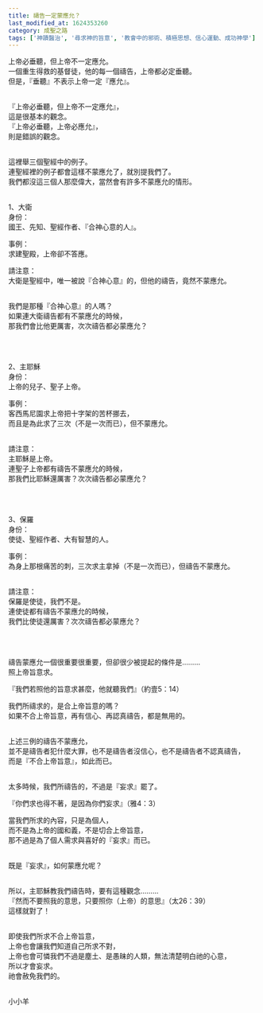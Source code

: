 ```yaml
---
title: 禱告一定蒙應允？
last_modified_at: 1624353260
category: 成聖之路
tags: ['神蹟醫治', '尋求神的旨意', '教會中的邪術、積極思想、信心運動、成功神學']
---
```


<p>上帝必垂聽，但上帝不一定應允。<br>
一個重生得救的基督徒，他的每一個禱告，上帝都必定垂聽。<br>
但是，『垂聽』不表示上帝一定『應允』。</p>

<p><br>
『上帝必垂聽，但上帝不一定應允』，<br>
這是很基本的觀念。<br>
『上帝必垂聽，上帝必應允』，<br>
則是錯誤的觀念。</p>

<p><br>
這裡舉三個聖經中的例子。<br>
連聖經裡的例子都會這樣不蒙應允了，就別提我們了。<br>
我們都沒這三個人那麼偉大，當然會有許多不蒙應允的情形。</p>

<p><br>
1、大衛<br>
身份：<br>
國王、先知、聖經作者、『合神心意的人』。</p>

<p>事例：<br>
求建聖殿，上帝卻不答應。</p>

<p>請注意：<br>
大衛是聖經中，唯一被說『合神心意』的，但他的禱告，竟然不蒙應允。</p>

<p><br>
我們是那種『合神心意』的人嗎？<br>
如果連大衛禱告都有不蒙應允的時候，<br>
那我們會比他更厲害，次次禱告都必蒙應允？</p>

<p>&nbsp;</p>

<p><br>
2、主耶穌<br>
身份：<br>
上帝的兒子、聖子上帝。</p>

<p>事例：<br>
客西馬尼園求上帝把十字架的苦杯挪去，<br>
而且是為此求了三次（不是一次而已），但不蒙應允。</p>

<p><br>
請注意：<br>
主耶穌是上帝。<br>
連聖子上帝都有禱告不蒙應允的時候，<br>
那我們比耶穌還厲害？次次禱告都必蒙應允？</p>

<p>&nbsp;</p>

<p><br>
3、保羅<br>
身份：<br>
使徒、聖經作者、大有智慧的人。</p>

<p>事例：<br>
為身上那根痛苦的刺，三次求主拿掉（不是一次而已），但禱告不蒙應允。</p>

<p><br>
請注意：<br>
保羅是使徒，我們不是。<br>
連使徒都有禱告不蒙應允的時候，<br>
我們比使徒還厲害？次次禱告都必蒙應允？</p>

<p>&nbsp;</p>

<p><br>
禱告蒙應允一個很重要很重要，但卻很少被提起的條件是………<br>
照上帝旨意求。</p>

<p>『我們若照他的旨意求甚麼，他就聽我們』（約壹5：14）</p>

<p>我們所禱求的，是合上帝旨意的嗎？<br>
如果不合上帝旨意，再有信心、再認真禱告，都是無用的。</p>

<p><br>
上述三例的禱告不蒙應允，<br>
並不是禱告者犯什麼大罪，也不是禱告者沒信心，也不是禱告者不認真禱告，<br>
而是『不合上帝旨意』，如此而已。</p>

<p><br>
太多時候，我們所禱告的，不過是『妄求』罷了。</p>

<p>『你們求也得不著，是因為你們妄求』（雅4：3）</p>

<p>當我們所求的內容，只是為個人，<br>
而不是為上帝的國和義，不是切合上帝旨意，<br>
那不過是為了個人需求與喜好的『妄求』而已。</p>

<p><br>
既是『妄求』，如何蒙應允呢？</p>

<p><br>
所以，主耶穌教我們禱告時，要有這種觀念………<br>
『然而不要照我的意思，只要照你（上帝）的意思』（太26：39）<br>
這樣就對了！</p>

<p><br>
即使我們所求不合上帝旨意，<br>
上帝也會讓我們知道自己所求不對，<br>
上帝也會可憐我們不過是塵土、是愚昧的人類，無法清楚明白祂的心意，<br>
所以才會妄求。<br>
祂會赦免我們的。</p>

<p><br>
小小羊<br>
&nbsp;</p>

<p>&nbsp;</p>




